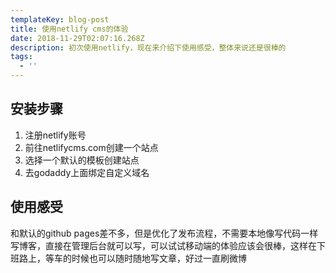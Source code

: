```yaml
---
templateKey: blog-post
title: 使用netlify cms的体验
date: 2018-11-29T02:07:16.268Z
description: 初次使用netlify，现在来介绍下使用感受，整体来说还是很棒的
tags:
  - ''
---
```

## 安装步骤

1. 注册netlify账号
2. 前往netlifycms.com创建一个站点
3. 选择一个默认的模板创建站点
4. 去godaddy上面绑定自定义域名

## 使用感受

和默认的github pages差不多，但是优化了发布流程，不需要本地像写代码一样写博客，直接在管理后台就可以写，可以试试移动端的体验应该会很棒，这样在下班路上，等车的时候也可以随时随地写文章，好过一直刷微博
